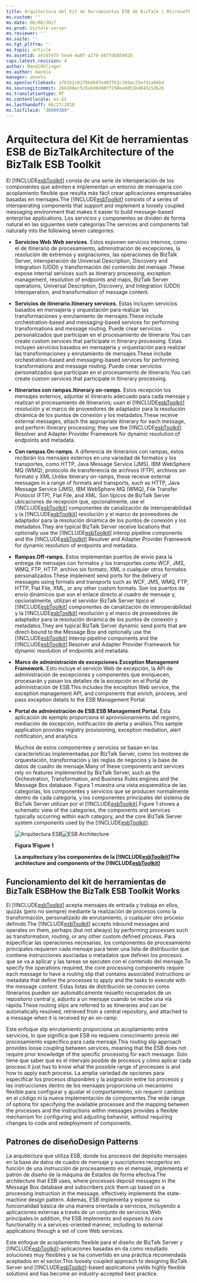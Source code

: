 ```yaml
---
title: Arquitectura del Kit de herramientas ESB de BizTalk | Microsoft Docs
ms.custom: ''
ms.date: 06/08/2017
ms.prod: biztalk-server
ms.reviewer: ''
ms.suite: ''
ms.tgt_pltfrm: ''
ms.topic: article
ms.assetid: a41674f5-5ea4-4a8f-a270-b67fd6854028
caps.latest.revision: 4
author: MandiOhlinger
ms.author: mandia
manager: anneta
ms.openlocfilehash: a701b2c0170b8687e48ff61c369ac25ef41ab6bd
ms.sourcegitcommit: 266308ec5c6a9d8d80ff298ee6051b4843c5d626
ms.translationtype: MT
ms.contentlocale: es-ES
ms.lasthandoff: 06/27/2018
ms.locfileid: "36999389"
---
```

# <a name="architecture-of-the-biztalk-esb-toolkit"></a><span data-ttu-id="ad5e9-102">Arquitectura del Kit de herramientas ESB de BizTalk</span><span class="sxs-lookup"><span data-stu-id="ad5e9-102">Architecture of the BizTalk ESB Toolkit</span></span>
<span data-ttu-id="ad5e9-103">El [!INCLUDE[esbToolkit](../includes/esbtoolkit-md.md)] consta de una serie de interoperación de los componentes que admiten e implementan un entorno de mensajería con acoplamiento flexible que resulta más fácil crear aplicaciones empresariales basadas en mensajes.</span><span class="sxs-lookup"><span data-stu-id="ad5e9-103">The [!INCLUDE[esbToolkit](../includes/esbtoolkit-md.md)] consists of a series of interoperating components that support and implement a loosely coupled messaging environment that makes it easier to build message-based enterprise applications.</span></span> <span data-ttu-id="ad5e9-104">Los servicios y componentes se dividen de forma natural en las siguientes siete categorías:</span><span class="sxs-lookup"><span data-stu-id="ad5e9-104">The services and components fall naturally into the following seven categories:</span></span>  
  
- <span data-ttu-id="ad5e9-105">**Servicios Web.**</span><span class="sxs-lookup"><span data-stu-id="ad5e9-105">**Web services.**</span></span> <span data-ttu-id="ad5e9-106">Estos exponen servicios internos, como el de itinerario de procesamiento, administración de excepciones, la resolución de extremos y asignaciones, las operaciones de BizTalk Server, interoperación de Universal Description, Discovery and Integration (UDDI) y transformación del contenido del mensaje .</span><span class="sxs-lookup"><span data-stu-id="ad5e9-106">These expose internal services such as itinerary processing, exception management, resolution of endpoints and maps, BizTalk Server operations, Universal Description, Discovery, and Integration (UDDI) interoperation, and transformation of message content.</span></span>  
  
- <span data-ttu-id="ad5e9-107">**Servicios de itinerario.**</span><span class="sxs-lookup"><span data-stu-id="ad5e9-107">**Itinerary services.**</span></span> <span data-ttu-id="ad5e9-108">Estas incluyen servicios basados en mensajería y orquestación para realizar las transformaciones y enrutamiento de mensajes.</span><span class="sxs-lookup"><span data-stu-id="ad5e9-108">These include orchestration-based and messaging-based services for performing transformations and message routing.</span></span> <span data-ttu-id="ad5e9-109">Puede crear servicios personalizados que participan en el procesamiento de itinerario.</span><span class="sxs-lookup"><span data-stu-id="ad5e9-109">You can create custom services that participate in Itinerary processing.</span></span> <span data-ttu-id="ad5e9-110">Estas incluyen servicios basados en mensajería y orquestación para realizar las transformaciones y enrutamiento de mensajes.</span><span class="sxs-lookup"><span data-stu-id="ad5e9-110">These include orchestration-based and messaging-based services for performing transformations and message routing.</span></span> <span data-ttu-id="ad5e9-111">Puede crear servicios personalizados que participan en el procesamiento de itinerario.</span><span class="sxs-lookup"><span data-stu-id="ad5e9-111">You can create custom services that participate in Itinerary processing.</span></span>  
  
- <span data-ttu-id="ad5e9-112">**Itinerarios con rampas.**</span><span class="sxs-lookup"><span data-stu-id="ad5e9-112">**Itinerary on-ramps.**</span></span> <span data-ttu-id="ad5e9-113">Estos recepción los mensajes externos, adjuntar el itinerario adecuado para cada mensaje y realizan el procesamiento de itinerarios; usan el [!INCLUDE[esbToolkit](../includes/esbtoolkit-md.md)] resolución y el marco de proveedores de adaptador para la resolución dinámica de los puntos de conexión y los metadatos.</span><span class="sxs-lookup"><span data-stu-id="ad5e9-113">These receive external messages, attach the appropriate itinerary for each message, and perform itinerary processing; they use the [!INCLUDE[esbToolkit](../includes/esbtoolkit-md.md)] Resolver and Adapter Provider Framework for dynamic resolution of endpoints and metadata.</span></span>  
  
- <span data-ttu-id="ad5e9-114">**Con rampas.**</span><span class="sxs-lookup"><span data-stu-id="ad5e9-114">**On-ramps.**</span></span> <span data-ttu-id="ad5e9-115">A diferencia de itinerarios con rampas, estos recibirán los mensajes externos en una variedad de formatos y los transportes, como HTTP, Java Message Service (JMS), IBM WebSphere MQ (WMQ), protocolo de transferencia de archivos (FTP), archivos sin formato y XML.</span><span class="sxs-lookup"><span data-stu-id="ad5e9-115">Unlike itinerary on-ramps, these receive external messages in a range of formats and transports, such as HTTP, Java Message Service (JMS), IBM WebSphere MQ (WMQ), File Transfer Protocol (FTP), Flat File, and XML.</span></span> <span data-ttu-id="ad5e9-116">Son típicos de BizTalk Server ubicaciones de recepción que, opcionalmente, use el [!INCLUDE[esbToolkit](../includes/esbtoolkit-md.md)] componentes de canalización de interoperabilidad y la [!INCLUDE[esbToolkit](../includes/esbtoolkit-md.md)] resolución y el marco de proveedores de adaptador para la resolución dinámica de los puntos de conexión y los metadatos.</span><span class="sxs-lookup"><span data-stu-id="ad5e9-116">They are typical BizTalk Server receive locations that optionally use the [!INCLUDE[esbToolkit](../includes/esbtoolkit-md.md)] interop pipeline components and the [!INCLUDE[esbToolkit](../includes/esbtoolkit-md.md)] Resolver and Adapter Provider Framework for dynamic resolution of endpoints and metadata.</span></span>  
  
- <span data-ttu-id="ad5e9-117">**Rampas.**</span><span class="sxs-lookup"><span data-stu-id="ad5e9-117">**Off-ramps.**</span></span> <span data-ttu-id="ad5e9-118">Estos implementan puertos de envío para la entrega de mensajes con formatos y los transportes como WCF, JMS, WMQ, FTP, HTTP, archivo sin formato, XML o cualquier otros formatos personalizados.</span><span class="sxs-lookup"><span data-stu-id="ad5e9-118">These implement send ports for the delivery of messages using formats and transports such as WCF, JMS, WMQ, FTP, HTTP, Flat File, XML, or any other custom formats.</span></span> <span data-ttu-id="ad5e9-119">Son los puertos de envío dinámicos que son el enlace directo al cuadro de mensaje y, opcionalmente, utilizan el servidor BizTalk Server típico el [!INCLUDE[esbToolkit](../includes/esbtoolkit-md.md)] componentes de canalización de interoperabilidad y la [!INCLUDE[esbToolkit](../includes/esbtoolkit-md.md)] resolución y el marco de proveedores de adaptador para la resolución dinámica de los puntos de conexión y metadatos.</span><span class="sxs-lookup"><span data-stu-id="ad5e9-119">They are typical BizTalk Server dynamic send ports that are direct-bound to the Message Box and optionally use the [!INCLUDE[esbToolkit](../includes/esbtoolkit-md.md)] interop pipeline components and the [!INCLUDE[esbToolkit](../includes/esbtoolkit-md.md)] Resolver and Adapter Provider Framework for dynamic resolution of endpoints and metadata.</span></span>  
  
- <span data-ttu-id="ad5e9-120">**Marco de administración de excepciones.**</span><span class="sxs-lookup"><span data-stu-id="ad5e9-120">**Exception Management Framework.**</span></span> <span data-ttu-id="ad5e9-121">Esto incluye el servicio Web de excepción, la API de administración de excepciones y componentes que enriquecen, procesarán y pasan los detalles de la excepción en el Portal de administración de ESB.</span><span class="sxs-lookup"><span data-stu-id="ad5e9-121">This includes the exception Web service, the exception management API, and components that enrich, process, and pass exception details to the ESB Management Portal.</span></span>  
  
- <span data-ttu-id="ad5e9-122">**Portal de administración de ESB.**</span><span class="sxs-lookup"><span data-stu-id="ad5e9-122">**ESB Management Portal.**</span></span> <span data-ttu-id="ad5e9-123">Esta aplicación de ejemplo proporciona el aprovisionamiento del registro, mediación de excepción, notificación de alerta y análisis.</span><span class="sxs-lookup"><span data-stu-id="ad5e9-123">This sample application provides registry provisioning, exception mediation, alert notification, and analytics.</span></span>  
  
  <span data-ttu-id="ad5e9-124">Muchos de estos componentes y servicios se basan en las características implementadas por BizTalk Server, como los motores de orquestación, transformación y las reglas de negocios y la base de datos de cuadro de mensaje.</span><span class="sxs-lookup"><span data-stu-id="ad5e9-124">Many of these components and services rely on features implemented by BizTalk Server, such as the Orchestration, Transformation, and Business Rules engines and the Message Box database.</span></span> <span data-ttu-id="ad5e9-125">Figura 1 muestra una vista esquemática de las categorías, los componentes y servicios que se producen normalmente dentro de cada categoría, y los componentes principales del sistema de BizTalk Server utilizan por el [!INCLUDE[esbToolkit](../includes/esbtoolkit-md.md)].</span><span class="sxs-lookup"><span data-stu-id="ad5e9-125">Figure 1 shows a schematic view of the categories, the components and services typically occurring within each category, and the core BizTalk Server system components used by the [!INCLUDE[esbToolkit](../includes/esbtoolkit-md.md)].</span></span>  
  
  <span data-ttu-id="ad5e9-126">![Arquitectura ESB](../esb-toolkit/media/esbarchitecture.gif "ESBArchitecture")</span><span class="sxs-lookup"><span data-stu-id="ad5e9-126">![ESB Architecture](../esb-toolkit/media/esbarchitecture.gif "ESBArchitecture")</span></span>  
  
  <span data-ttu-id="ad5e9-127">**Figura 1**</span><span class="sxs-lookup"><span data-stu-id="ad5e9-127">**Figure 1**</span></span>  
  
  <span data-ttu-id="ad5e9-128">**La arquitectura y los componentes de la [!INCLUDE[esbToolkit](../includes/esbtoolkit-md.md)]**</span><span class="sxs-lookup"><span data-stu-id="ad5e9-128">**The architecture and components of the [!INCLUDE[esbToolkit](../includes/esbtoolkit-md.md)]**</span></span>  
  
## <a name="how-the-biztalk-esb-toolkit-works"></a><span data-ttu-id="ad5e9-129">Funcionamiento del kit de herramientas de BizTalk ESB</span><span class="sxs-lookup"><span data-stu-id="ad5e9-129">How the BizTalk ESB Toolkit Works</span></span>  
 <span data-ttu-id="ad5e9-130">El [!INCLUDE[esbToolkit](../includes/esbtoolkit-md.md)] acepta mensajes de entrada y trabaja en ellos, quizás (pero no siempre) mediante la realización de procesos como la transformación, personalizado de enrutamiento, o cualquier otro proceso definido.</span><span class="sxs-lookup"><span data-stu-id="ad5e9-130">The [!INCLUDE[esbToolkit](../includes/esbtoolkit-md.md)] accepts inbound messages and operates on them, perhaps (but not always) by performing processes such as transformation, routing, or any other custom defined process.</span></span> <span data-ttu-id="ad5e9-131">Para especificar las operaciones necesarias, los componentes de procesamiento principales requieren cada mensaje para tener una lista de distribución que contiene instrucciones asociadas o metadatos que definen los procesos que se va a aplicar y las tareas se ejecuten con el contenido del mensaje.</span><span class="sxs-lookup"><span data-stu-id="ad5e9-131">To specify the operations required, the core processing components require each message to have a routing slip that contains associated instructions or metadata that define the processes to apply and the tasks to execute with the message content.</span></span> <span data-ttu-id="ad5e9-132">Estas listas de distribución se conocen como itinerarios pueden ser automáticamente resuelto recuperados de un repositorio central y, adjunto a un mensaje cuando se recibe una vía rápida.</span><span class="sxs-lookup"><span data-stu-id="ad5e9-132">These routing slips are referred to as itineraries and can be automatically resolved, retrieved from a central repository, and attached to a message when it is received by an on-ramp.</span></span>  
  
 <span data-ttu-id="ad5e9-133">Este enfoque slip enrutamiento proporciona un acoplamiento entre servicios, lo que significa que ESB no requiere conocimiento previo del procesamiento específico para cada mensaje.</span><span class="sxs-lookup"><span data-stu-id="ad5e9-133">This routing slip approach provides loose coupling between services, meaning that the ESB does not require prior knowledge of the specific processing for each message.</span></span> <span data-ttu-id="ad5e9-134">Solo tiene que saber qué es el intervalo posible de procesos y cómo aplicar cada proceso.</span><span class="sxs-lookup"><span data-stu-id="ad5e9-134">It just has to know what the possible range of processes is and how to apply each process.</span></span> <span data-ttu-id="ad5e9-135">La amplia variedad de opciones para especificar los procesos disponibles y la asignación entre los procesos y las instrucciones dentro de los mensajes proporciona un mecanismo flexible para configurar y ajustar el comportamiento, sin requerir cambios en el código ni la nueva implementación de componentes.</span><span class="sxs-lookup"><span data-stu-id="ad5e9-135">The wide range of options for specifying the available processes and the mapping between the processes and the instructions within messages provides a flexible mechanism for configuring and adjusting behavior, without requiring changes to code and redeployment of components.</span></span>  
  
## <a name="design-patterns"></a><span data-ttu-id="ad5e9-136">Patrones de diseño</span><span class="sxs-lookup"><span data-stu-id="ad5e9-136">Design Patterns</span></span>  
 <span data-ttu-id="ad5e9-137">La arquitectura que utiliza ESB, donde los procesos del depósito mensajes en la base de datos de cuadro de mensaje y suscriptores recogerlos en función de una instrucción de procesamiento en el mensaje, implementa el patrón de diseño de la máquina de Estados de forma efectiva.</span><span class="sxs-lookup"><span data-stu-id="ad5e9-137">The architecture that ESB uses, where processes deposit messages in the Message Box database and subscribers pick them up based on a processing instruction in the message, effectively implements the state-machine design pattern.</span></span> <span data-ttu-id="ad5e9-138">Además, ESB implementa y expone su funcionalidad básica de una manera orientada a servicios, incluyendo a aplicaciones externas a través de un conjunto de servicios Web principales.</span><span class="sxs-lookup"><span data-stu-id="ad5e9-138">In addition, the ESB implements and exposes its core functionality in a services-oriented manner, including to external applications through a set of core Web services.</span></span>  
  
 <span data-ttu-id="ad5e9-139">Este enfoque de acoplamiento flexible para el diseño de BizTalk Server y [!INCLUDE[esbToolkit](../includes/esbtoolkit-md.md)]-aplicaciones basadas en da como resultado soluciones muy flexibles y se ha convertido en una práctica recomendada aceptados en el sector.</span><span class="sxs-lookup"><span data-stu-id="ad5e9-139">This loosely coupled approach to designing BizTalk Server and [!INCLUDE[esbToolkit](../includes/esbtoolkit-md.md)]-based applications yields highly flexible solutions and has become an industry-accepted best practice.</span></span>